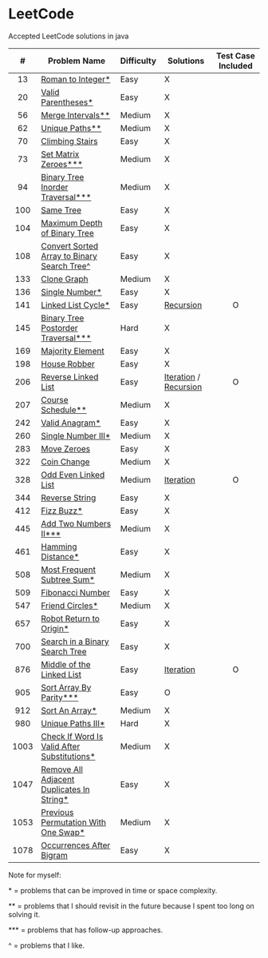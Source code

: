 # LeetCode

Accepted LeetCode solutions in java

| # | Problem Name | Difficulty | Solutions | Test Case Included |
| :---: | --- | --- | --- | :---: |
| 13 | [Roman to Integer*](/src/RomanToInteger.java) | Easy | X |
| 20 | [Valid Parentheses*](/src/ValidParentheses.java) | Easy | X |
| 56 | [Merge Intervals**](/src/MergeIntervals.java) | Medium | X |
| 62 | [Unique Paths**](/src/UniquePaths.java) | Medium | X |
| 70 | [Climbing Stairs](/src/ClimbingStairs.java) | Easy | X |
| 73 | [Set Matrix Zeroes***](/src/SetMatrixZeroes.java) | Medium | X |
| 94 | [Binary Tree Inorder Traversal***](/src/BinaryTreeInorderTraversal.java) | Medium | X |
| 100 | [Same Tree](/src/SameTree.java) | Easy | X |
| 104 | [Maximum Depth of Binary Tree](/src/MaximumDepthOfBinaryTree.java) | Easy | X |
| 108 | [Convert Sorted Array to Binary Search Tree^](/src/ConvertSortedArrayToBinarySearchTree.java) | Easy | X |
| 133 | [Clone Graph](/src/CloneGraph.java) | Medium | X |
| 136 | [Single Number*](/src/SingleNumber.java) | Easy | X |
| 141 | [Linked List Cycle*](https://leetcode.com/problems/linked-list-cycle/) | Easy | [Recursion](/src/LinkedList/LinkedListCycle.java) | O |
| 145 | [Binary Tree Postorder Traversal***](/src/BinaryTreePostorderTraversal.java) | Hard | X |
| 169 | [Majority Element](/src/MajorityElement.java) | Easy | X |
| 198 | [House Robber](/src/HouseRobber.java) | Easy | X |
| 206 | [Reverse Linked List](https://leetcode.com/problems/reverse-linked-list/) | Easy | [Iteration](/src/LinkedList/ReverseLinkedList.java) / [Recursion](/src/LinkedList/ReverseLinkedList2.java) | O |
| 207 | [Course Schedule**](/src/CourseSchedule.java) | Medium | X |
| 242 | [Valid Anagram*](/src/ValidAnagram.java) | Easy | X |
| 260 | [Single Number III*](/src/SingleNumberIII.java) | Medium | X |
| 283 | [Move Zeroes](/src/MoveZeroes.java) | Easy | X |
| 322 | [Coin Change](/src/CoinChange.java) | Medium | X |
| 328 | [Odd Even Linked List](https://leetcode.com/problems/odd-even-linked-list/) | Medium | [Iteration](/src/LinkedList/OddEvenLinkedList.java) | O |
| 344 | [Reverse String](/src/ReverseString.java) | Easy | X |
| 412 | [Fizz Buzz*](/src/FizzBuzz.java) | Easy | X |
| 445 | [Add Two Numbers II***](/src/AddTwoNumbersII.java) | Medium | X |
| 461 | [Hamming Distance*](/src/HammingDistance.java) | Easy | X |
| 508 | [Most Frequent Subtree Sum*](src/MostFrequentSubtreeSum.java) | Medium | X |
| 509 | [Fibonacci Number](src/FibonacciNumber.java) | Easy | X |
| 547 | [Friend Circles*](/src/FriendCircles.java) | Medium | X |
| 657 | [Robot Return to Origin*](/src/RobotReturnToOrigin.java) | Easy | X |
| 700 | [Search in a Binary Search Tree](/src/SearchInABinarySearchTree.java) | Easy | X |
| 876 | [Middle of the Linked List](https://leetcode.com/problems/middle-of-the-linked-list/) | Easy | [Iteration](/src/LinkedList/MiddleOfTheLinkedList.java) | O |
| 905 | [Sort Array By Parity***](/src/SortArrayByParity.java) | Easy | O |
| 912 | [Sort An Array*](/src/SortAnArray.java) | Medium | X |
| 980 | [Unique Paths III*](/src/UniquePathsIII.java) | Hard | X |
| 1003 | [Check If Word Is Valid After Substitutions*](/src/CheckIfWordIsValidAfterSubstitutions.java) | Medium | X |
| 1047 | [Remove All Adjacent Duplicates In String*](/src/RemoveAllAdjacentDuplicatesInString.java) | Easy | X |
| 1053 | [Previous Permutation With One Swap*](/src/PreviousPermutationWithOneSwap.java) | Medium | X |
| 1078 | [Occurrences After Bigram](/src/OccurrencesAfterBigram.java) | Easy | X |

Note for myself:

\* = problems that can be improved in time or space complexity.

** = problems that I should revisit in the future because I spent too long on solving it. 

*** = problems that has follow-up approaches. 

^ = problems that I like.
